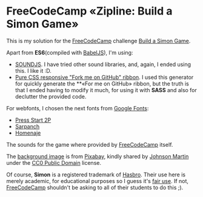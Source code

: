 # FreeCodeCamp «Zipline: Build a Simon Game»

This is my solution for the [FreeCodeCamp](http://freecodecamp.com) challenge
[Build a Simon Game](http://www.freecodecamp.com/challenges/build-a-simon-game).

Apart from **ES6**(compiled with [BabelJS](https://babeljs.io/)), I'm using:

- [SOUNDJS](http://createjs.com/soundjs). I have tried other sound libraries,
  and, again, I ended using this. I like it :D.
- [Pure CSS responsive "Fork me on GitHub" ribbon](http://codepo8.github.io/css-fork-on-github-ribbon/).
  I used this generator for quickly generate the **«For me on GitHub» ribbon,
  but the truth is that I ended having to modify it much, for using it with
  **SASS** and also for declutter the provided code.

For webfonts, I chosen the next fonts from
[Google Fonts](https://www.google.com/fonts):

- [Press Start 2P](https://www.google.com/fonts/specimen/Press+Start+2P)
- [Sarpanch](https://www.google.com/fonts/specimen/Sarpanch)
- [Homenaje](https://www.google.com/fonts/specimen/Homenaje)

The sounds for the game where provided by
[FreeCodeCamp](http://freecodecamp.com) itself.

The
[background image](https://pixabay.com/en/stars-space-night-cosmos-black-964022/) is from
[Pixabay](https://pixabay.com), kindly shared by
[Johnson Martin](https://pixabay.com/en/users/JohnsonMartin-724525/) under the
[CC0 Public Domain](https://creativecommons.org/publicdomain/zero/1.0/deed.en)
license.

Of course, **Simon** is a registered trademark of [Hasbro](http://www.hasbro.com). Their use here is merely academic, for
educational purposes so I guess it's
[fair use](https://en.wikipedia.org/wiki/Fair_use). If not,
[FreeCodeCamp](http://freecodecamp.com) shouldn't be asking to all of their
students to do this ;).
